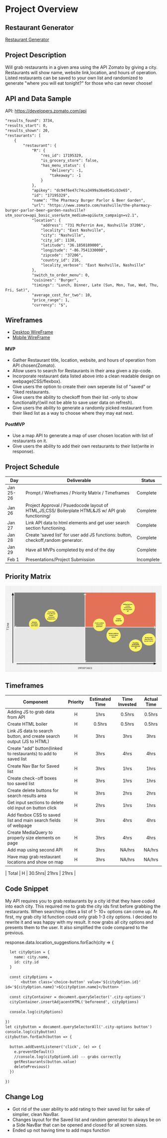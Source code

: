 # Project Overview

## Restaurant Generator

[Restaurant Generator](https://github.com/ghudachek/Restaurant-Generator)

## Project Description

Will grab restaurants in a given area using the API Zomato by giving a city. Restaurants will show name, website link,location, and hours of operation. Listed restaurants can be saved to your own list and randomized to generate "where you will eat tonight?" for those who can never choose!

## API and Data Sample

API: https://developers.zomato.com/api

    "results_found": 3734,
    "results_start": 0,
    "results_shown": 20,
    "restaurants": [
        {
            "restaurant": {
                "R": {
                    "res_id": 17195329,
                    "is_grocery_store": false,
                    "has_menu_status": {
                        "delivery": -1,
                        "takeaway": -1
                    }
                },
                "apikey": "dc94f6e47c74ca3499a36e0541cb3e65",
                "id": "17195329",
                "name": "The Pharmacy Burger Parlor & Beer Garden",
                "url": "https://www.zomato.com/nashville/the-pharmacy-burger-parlor-beer-garden-nashville?utm_source=api_basic_user&utm_medium=api&utm_campaign=v2.1",
                "location": {
                    "address": "731 McFerrin Ave, Nashville 37206",
                    "locality": "East Nashville",
                    "city": "Nashville",
                    "city_id": 1138,
                    "latitude": "36.1850189000",
                    "longitude": "-86.7541330000",
                    "zipcode": "37206",
                    "country_id": 216,
                    "locality_verbose": "East Nashville, Nashville"
                },
                "switch_to_order_menu": 0,
                "cuisines": "Burger",
                "timings": "Lunch, Dinner, Late (Sun, Mon, Tue, Wed, Thu, Fri, Sat)",
                "average_cost_for_two": 10,
                "price_range": 1,
                "currency": "$",
## Wireframes

* [Desktop WireFrame](https://whimsical.com/restaurant-generator-site-Vo44rwy9KRcjKoviKp8tXA)
* [Mobile WireFrame](https://whimsical.com/smartphone-restaurant-generator-layout-CJPYpwyYah4d8dX58aL7aG)

#### MVP 

- Gather Restaurant title, location, website, and hours of operation from API chosen(Zomato).
- Allow users to search for Restaurants in their area given a zip-code.
- Incorporate restaurant data listed above into a clean readable design on webpage(CSS/flexbox).
- Give users the option to create their own seperate list of "saved" or "liked restaurants.
- Give users the ability to checkoff from their list -only to show functionality!(will not be able to save user data on refresh).
- Give users the ability to generate a randomly picked restaurant from their liked list as a way to choose where they may eat next.

#### PostMVP  
- Use a map API to generate a map of user chosen location with list of restaurants on it.
- Give users the ability to add their own restaurants to their list(write in response).
## Project Schedule

|  Day | Deliverable | Status
|---|---| ---|
|Jan 25-26| Prompt / Wireframes / Priority Matrix / Timeframes | Complete
|Jan 26| Project Approval / Psuedocode layout of HTML,JS,CSS/ Boilerplate HTML&JS w/ API grab functioning/| Complete
|Jan 27| Link API data to html elements and get user search section functioning. | Complete
|Jan 28| Create 'saved list' for user add JS functions: button, checkoff,random generator. | Complete
|Jan 29| Have all MVPs completed by end of the day | Complete
|Feb 1| Presentations/Project Submission | Incomplete

## Priority Matrix

 ![Priority Matrix](https://github.com/ghudachek/Restaurant-Generator/blob/main/Priority%20Matrix.png)

## Timeframes

| Component | Priority | Estimated Time | Time Invested | Actual Time |
| --- | :---: |  :---: | :---: | :---: |
| Adding JS to grab data from API | H | 1hrs| 0.5hrs | 0.5hrs |
| Create HTML boiler| H | 0.5hrs| 0.5hrs | 0.5hrs |
| Link JS data to search button, and create search output (JS to HTML) | H | 3hrs| 3hrs | 3hrs |
| Create "add" button(linked to restaurants) to  add to saved list | H | 3hrs| 4hrs | 4hrs |
| Create Nav Bar for Saved list | H | 3hrs| 1hrs | 1hrs |
| Create check-off boxes too saved list| H | 3hrs| 1hrs | 1hrs |
| Create delete buttons for search results area | H | 3hrs| 2hrs | 2hrs |
| Get input sections to delete old input on button click | H | 2hrs| 1hrs | 1hrs |
| Add flexbox CSS to saved list and main search fields of webpage | H | 3hrs| 4hrs | 4hrs |
| Create MediaQuery to properly size elements on page | H | 3hrs| 4hrs | 4hrs |
| Add map using second API| H | 3hrs| NA/hrs | NA/hrs |
| Have map grab restaurant locations and show on map | H | 3hrs| NA/hrs | NA/hrs |

| Total | H | 30.5hrs| 21hrs | 21hrs |

## Code Snippet
My API requires you to grab restaurants by a city id that they have coded into each city. This required me to grab the city ids first before grabbing the restaurants. When searching cities a list of 1- 10+ options can come up. At first, my grab city Id function could only grab 1-3 city options. I decided to rewrite it and was happy with my result. It now grabs all city options and presents them to the user. It also simplified the code compared to the previous.

response.data.location_suggestions.forEach(city => {

      let cityOption = {
        name: city.name,
        id: city.id
      }

      const cityOptions =
        `  <button class='choice-button' value='${cityOption.id}' id='${cityOption.name}'>${cityOption.name}</button> `

      const cityContainer = document.querySelector('.city-options')
      cityContainer.insertAdjacentHTML('beforeend', cityOptions)

      console.log(cityOptions)

    })
    let citybutton = document.querySelectorAll('.city-options button')
    console.log(citybutton)
    citybutton.forEach(button => {

      button.addEventListener('click', (e) => {
        e.preventDefault()
        //console.log(cityOption0.id) -- grabs correctly
        getRestaurants(button.value)
        deletePrevious()
      })

    })



## Change Log
 - Got rid of the user ability to add rating to their saved list for sake of simplier, clean NavBar.
 - Changes layout for the Saved list and random generator to always be on a Side NavBar that can be opened and closed for all screen sizes.
 - Ended up not having time to add maps function 
 
